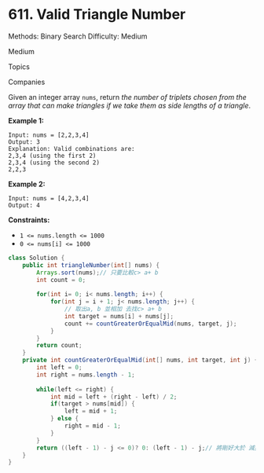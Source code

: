 # 611. Valid Triangle Number

Methods: Binary Search
Difficulty: Medium

Medium

Topics

Companies

Given an integer array `nums`, return *the number of triplets chosen from the array that can make triangles if we take them as side lengths of a triangle*.

**Example 1:**

```
Input: nums = [2,2,3,4]
Output: 3
Explanation: Valid combinations are:
2,3,4 (using the first 2)
2,3,4 (using the second 2)
2,2,3

```

**Example 2:**

```
Input: nums = [4,2,3,4]
Output: 4

```

**Constraints:**

- `1 <= nums.length <= 1000`
- `0 <= nums[i] <= 1000`

```java
class Solution {
    public int triangleNumber(int[] nums) {
        Arrays.sort(nums);// 只要比較c> a+ b
        int count = 0;
        
        for(int i= 0; i< nums.length; i++) {
            for(int j = i + 1; j< nums.length; j++) {
                // 取出a, b 並相加 去找c> a+ b
                int target = nums[i] + nums[j];
                count += countGreaterOrEqualMid(nums, target, j);
            }
        }
        return count;
    }
    private int countGreaterOrEqualMid(int[] nums, int target, int j) {
        int left = 0;
        int right = nums.length - 1;
        
        while(left <= right) {
            int mid = left + (right - left) / 2;
            if(target > nums[mid]) {
                left = mid + 1;
            } else {
                right = mid - 1;
            }
        }
        return ((left - 1) - j <= 0)? 0: (left - 1) - j;// 將剛好大於 減掉 b 中間範圍都可以取
    }
}
```